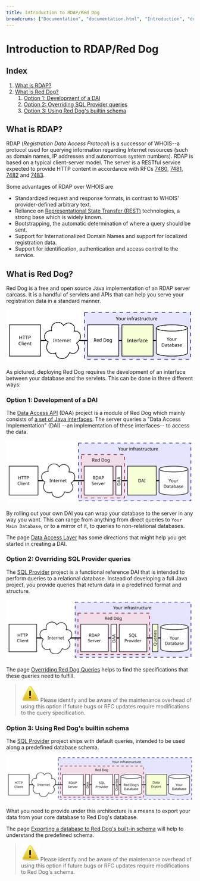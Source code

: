 ```yaml
---
title: Introduction to RDAP/Red Dog
breadcrums: ["Documentation", "documentation.html", "Introduction", "documentation.html#introduction"]
---
```


# Introduction to RDAP/Red Dog

## Index

1. [What is RDAP?](#what-is-rdap)
1. [What is Red Dog?](#what-is-red-dog)	
   1. [Option 1: Development of a DAI](#option-1-development-of-a-dai)
   1. [Option 2: Overriding SQL Provider queries](#option-2-overriding-sql-provider-queries)
   1. [Option 3: Using Red Dog's builtin schema](#option-3-using-red-dogs-builtin-schema)

## What is RDAP?

RDAP (_Registration Data Access Protocol_) is a successor of WHOIS--a protocol used for querying information regarding Internet resources (such as domain names, IP addresses and autonomous system numbers). RDAP is based on a typical client-server model. The server is a RESTful service expected to provide HTTP content in accordance with RFCs [7480](https://tools.ietf.org/html/rfc7480), [7481](https://tools.ietf.org/html/rfc7481), [7482](https://tools.ietf.org/html/rfc7482) and [7483](https://tools.ietf.org/html/rfc7483).

Some advantages of RDAP over WHOIS are

- Standardized request and response formats, in contrast to WHOIS' provider-defined arbitrary text.
- Reliance on [Representational State Transfer (REST)](http://www.ics.uci.edu/~fielding/pubs/dissertation/rest_arch_style.htm) technologies, a strong base which is widely known.
- Bootstrapping, the automatic determination of where a query should be sent.
- Support for Internationalized Domain Names and support for localized registration data.
- Support for identification, authentication and access control to the service.

## What is Red Dog?

Red Dog is a free and open source Java implementation of an RDAP server carcass. It is a handful of servlets and APIs that can help you serve your registration data in a standard manner.

![Fig. 1 - Overview](img/diagram/intro-overview.svg)

As pictured, deploying Red Dog requires the development of an interface between your database and the servlets. This can be done in three different ways:

### Option 1: Development of a DAI

The [Data Access API](https://github.com/NICMx/rdap-data-access-api) (DAA) project is a module of Red Dog which mainly consists of [a set of Java interfaces](https://github.com/NICMx/rdap-data-access-api/tree/master/src/main/java/mx/nic/rdap/db/spi). The server queries a "Data Access Implementation" (DAI) --an implementation of these interfaces-- to access the data.

![Fig.1 - Full implementation architecture](img/diagram/intro-option-1.svg)

By rolling out your own DAI you can wrap your database to the server in any way you want. This can range from anything from direct queries to `Your Main Database`, or to a mirror of it, to queries to non-relational databases.

The page [Data Access Layer](data-access-layer.html) has some directions that might help you get started in creating a DAI.

### Option 2: Overriding SQL Provider queries

The [SQL Provider](https://github.com/NICMx/rdap-sql-provider) project is a functional reference DAI that is intended to perform queries to a relational database. Instead of developing a full Java project, you provide queries that return data in a predefined format and structure.

![Fig. 2 - SQL Provider](img/diagram/intro-option-2.svg)

The page [Overriding Red Dog Queries](overriding-queries.html) helps to find the specifications that these queries need to fulfill.

> ![Warning](img/warning.svg) Please identify and be aware of the maintenance overhead of using this option if future bugs or RFC updates require modifications to the query specification.

### Option 3: Using Red Dog's builtin schema

The [SQL Provider](https://github.com/NICMx/rdap-sql-provider) project ships with default queries, intended to be used along a predefined database schema.

![Fig. 3 - SQL Provider default](img/diagram/intro-option-3.svg)

What you need to provide under this architecture is a means to export your data from your core database to Red Dog's database.

The page [Exporting a database to Red Dog's built-in schema](migration.html) will help to understand the predefined schema.

> ![Warning](img/warning.svg) Please identify and be aware of the maintenance overhead of using this option if future bugs or RFC updates require modifications to Red Dog's schema.
